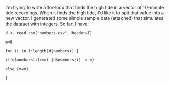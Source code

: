 I'm trying to write a for-loop that finds the high tide in a vector of 10-minute tide recordings.  When it finds the high tide, I'd like it to spit that value into a new vector.  I generated some simple sample data (attached) that simulates the dataset with integers.  So far, I have:


```
d <- read.csv("numbers.csv", header=T)

m=0

for (i in 1:length(d$numbers)) {

if(d$numbers[i]>=m) {d$numbers[i] -> m} 

else {m=m}

}
```
